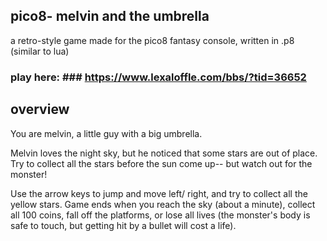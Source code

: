 ## pico8- melvin and the umbrella
a retro-style game made for the pico8 fantasy console, written in .p8 (similar to lua)

### play here: ### https://www.lexaloffle.com/bbs/?tid=36652 

## overview ## 
You are melvin, a little guy with a big umbrella.

Melvin loves the night sky, but he noticed that some stars are out of place. Try to collect all the stars before the sun come up-- but watch out for the monster!

Use the arrow keys to jump and move left/ right, and try to collect all the yellow stars. Game ends when you reach the sky (about a minute), collect all 100 coins, fall off the platforms, or lose all lives (the monster's body is safe to touch, but getting hit by a bullet will cost a life).

